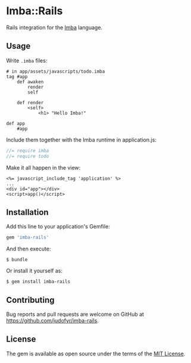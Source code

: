 # Imba::Rails

Rails integration for the [Imba](https://github.com/somebee/imba) language.

## Usage

Write `.imba` files:

```imba
# in app/assets/javascripts/todo.imba
tag #app
    def awaken
        render
        self

    def render
        <self>
            <h1> "Hello Imba!"

def app
    #app
```

Include them together with the Imba runtime in application.js:

```javascript
//= require imba
//= require todo
```

Make it all happen in the view:

```erb
<%= javascript_include_tag 'application' %>
...
<div id="app"></div>
<script>app()</script>
```

## Installation

Add this line to your application's Gemfile:

```ruby
gem 'imba-rails'
```

And then execute:

    $ bundle

Or install it yourself as:

    $ gem install imba-rails

## Contributing

Bug reports and pull requests are welcome on GitHub at https://github.com/judofyr/imba-rails.

## License

The gem is available as open source under the terms of the [MIT License](http://opensource.org/licenses/MIT).

